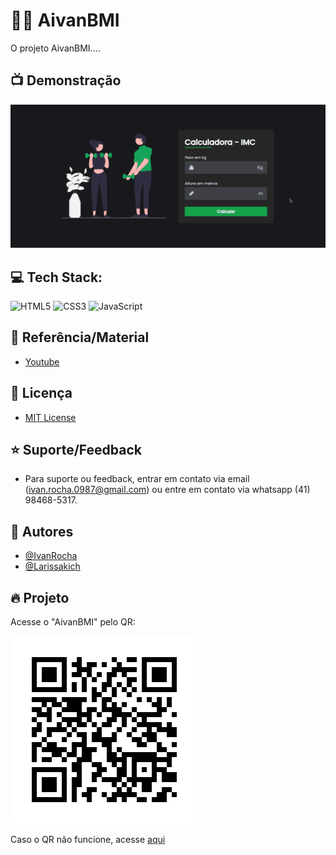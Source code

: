 # 🤟🏽 AivanBMI

O projeto AivanBMI....

## 📺 Demonstração

![App Screenshot](./assets/AivanBMI.gif)

## 💻 Tech Stack:

![HTML5](https://img.shields.io/badge/html5-%23E34F26.svg?style=flat&logo=html5&logoColor=white)
![CSS3](https://img.shields.io/badge/css3-%231572B6.svg?style=flat&logo=css3&logoColor=white)
![JavaScript](https://img.shields.io/badge/javascript-%23323330.svg?style=flat&logo=javascript&logoColor=%23F7DF1E)

## 🚀 Referência/Material

- [Youtube](https://www.youtube.com/watch?v=UBYqkpsafyI)

## 🔗 Licença

- [MIT License](https://choosealicense.com/licenses/mit/)

## ⭐ Suporte/Feedback

- Para suporte ou feedback, entrar em contato via email (ivan.rocha.0987@gmail.com) ou entre em contato via whatsapp (41) 98468-5317.

## 🚩 Autores

- [@IvanRocha](https://www.github.com/ivanrocha10)
- [@Larissakich](https://github.com/Larissakich)

## 🔥 Projeto

<p>
  Acesse o "AivanBMI" pelo QR:
</p>
  <img src="./assets/qrcode.png/" alt="qrcode" class="capa">

Caso o QR não funcione, acesse <a href="https://ivanrocha10.github.io/AivanBMI/">aqui</a>

